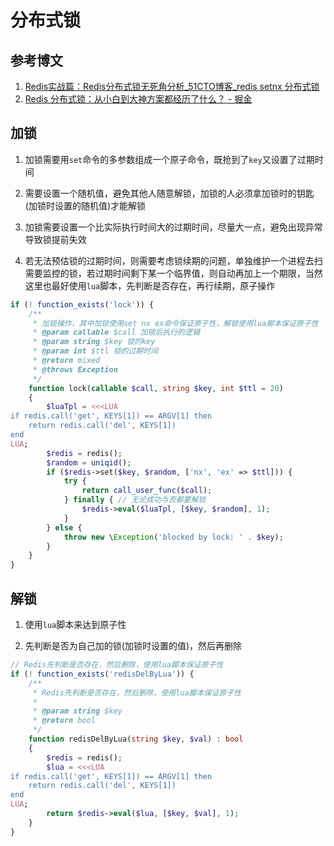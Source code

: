 # 分布式锁

## 参考博文

1. [Redis实战篇：Redis分布式锁无死角分析_51CTO博客_redis setnx 分布式锁](https://blog.51cto.com/MageByte/2930601)
2. [Redis 分布式锁：从小白到大神方案都经历了什么？ - 掘金](https://juejin.cn/post/7118936287913967652)

## 加锁

1. 加锁需要用`set`命令的多参数组成一个原子命令，既抢到了`key`又设置了过期时间

2. 需要设置一个随机值，避免其他人随意解锁，加锁的人必须拿加锁时的钥匙(加锁时设置的随机值)才能解锁

3. 加锁需要设置一个比实际执行时间大的过期时间，尽量大一点，避免出现异常导致锁提前失效

4. 若无法预估锁的过期时间，则需要考虑锁续期的问题，单独维护一个进程去扫需要监控的锁，若过期时间剩下某一个临界值，则自动再加上一个期限，当然这里也最好使用`lua`脚本，先判断是否存在，再行续期，原子操作

```php
if (! function_exists('lock')) {
    /**
     * 加锁操作，其中加锁使用set nx ex命令保证原子性，解锁使用lua脚本保证原子性
     * @param callable $call 加锁后执行的逻辑
     * @param string $key 锁的key
     * @param int $ttl 锁的过期时间
     * @return mixed
     * @throws Exception
     */
    function lock(callable $call, string $key, int $ttl = 20)
    {
        $luaTpl = <<<LUA
if redis.call('get', KEYS[1]) == ARGV[1] then
    return redis.call('del', KEYS[1])
end
LUA;
        $redis = redis();
        $random = uniqid();
        if ($redis->set($key, $random, ['nx', 'ex' => $ttl])) {
            try {
                return call_user_func($call);
            } finally { // 无论成功与否都要解锁
                $redis->eval($luaTpl, [$key, $random], 1);
            }
        } else {
            throw new \Exception('blocked by lock: ' . $key);
        }
    }
}
```

## 解锁

1. 使用`lua`脚本来达到原子性

2. 先判断是否为自己加的锁(加锁时设置的值)，然后再删除

```php
// Redis先判断是否存在，然后删除，使用lua脚本保证原子性
if (! function_exists('redisDelByLua')) {
    /**
     * Redis先判断是否存在，然后删除，使用lua脚本保证原子性
     *
     * @param string $key
     * @return bool
     */
    function redisDelByLua(string $key, $val) : bool
    {
        $redis = redis();
        $lua = <<<LUA
if redis.call('get', KEYS[1]) == ARGV[1] then
    return redis.call('del', KEYS[1])
end
LUA;
        return $redis->eval($lua, [$key, $val], 1);
    }
}
```
